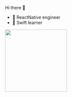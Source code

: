 Hi there 👋
- 🔭  ReactNative engineer
- 🌱  Swift learner 


 <img src="https://i.pinimg.com/originals/af/8f/84/af8f8432313abbeeabbcfdb7d736ea3d.gif" width="200" height="200" />
